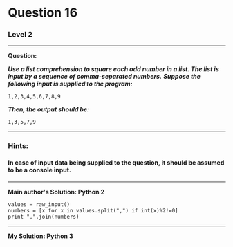 # Question 16
### Level 2
--------------------

**Question:**

***Use a list comprehension to square each odd number in a list. The list is input by a sequence of comma-separated numbers.***
***Suppose the following input is supplied to the program:***

```1,2,3,4,5,6,7,8,9```

***Then, the output should be:***

```1,3,5,7,9```

----------------------
### Hints:
#### In case of input data being supplied to the question, it should be assumed to be a console input.

-------------------
**Main author's Solution: Python 2**
```
values = raw_input()
numbers = [x for x in values.split(",") if int(x)%2!=0]
print ",".join(numbers)
```
----------------
**My Solution: Python 3**
```
```
